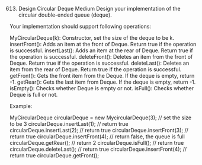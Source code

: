 613. Design Circular Deque
Medium
Design your implementation of the circular double-ended queue (deque).

Your implementation should support following operations:

MyCircularDeque(k): Constructor, set the size of the deque to be k.
insertFront(): Adds an item at the front of Deque. Return true if the operation is successful.
insertLast(): Adds an item at the rear of Deque. Return true if the operation is successful.
deleteFront(): Deletes an item from the front of Deque. Return true if the operation is successful.
deleteLast(): Deletes an item from the rear of Deque. Return true if the operation is successful.
getFront(): Gets the front item from the Deque. If the deque is empty, return -1.
getRear(): Gets the last item from Deque. If the deque is empty, return -1.
isEmpty(): Checks whether Deque is empty or not.
isFull(): Checks whether Deque is full or not.


Example:

MyCircularDeque circularDeque = new MycircularDeque(3); // set the size to be 3
circularDeque.insertLast(1);            // return true
circularDeque.insertLast(2);            // return true
circularDeque.insertFront(3);            // return true
circularDeque.insertFront(4);            // return false, the queue is full
circularDeque.getRear();              // return 2
circularDeque.isFull();                // return true
circularDeque.deleteLast();            // return true
circularDeque.insertFront(4);            // return true
circularDeque.getFront();      
